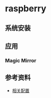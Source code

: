 # raspberry

## 系统安装

## 应用

### Magic Mirror

## 参考资料

- [相关配置](http://www.dacoo.cn/index.php/post/91.html)

